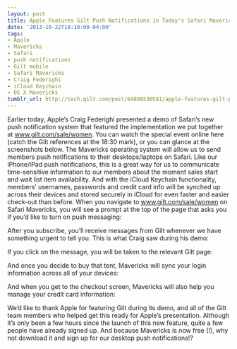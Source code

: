 ```yaml
---
layout: post
title: Apple Features Gilt Push Notifications in Today's Safari Mavericks Launch
date: '2013-10-22T18:10:00-04:00'
tags:
- Apple
- Mavericks
- Safari
- push notifications
- Gilt mobile
- Safari Mavericks
- Craig Federighi
- iCloud Keychain
- OS X Mavericks
tumblr_url: http://tech.gilt.com/post/64808530581/apple-features-gilt-push-notifications-in-todays
---
```

Earlier today, Apple’s Craig Federighi presented a demo of Safari’s new push notification system that featured the implementation we put together at www.gilt.com/sale/women. You can watch the special event online here (catch the Gilt references at the 18:30 mark), or you can glance at the screenshots below.
The Mavericks operating system will allow us to send members push notifications to their desktops/laptops on Safari. Like our iPhone/iPad push notifications, this is a great way for us to communicate time-sensitive information to our members about the moment sales start and wait list item availability. And with the iCloud Keychain functionality, members’ usernames, passwords and credit card info will be synched up across their devices and stored securely in iCloud for even faster and easier check-out than before.
When you navigate to www.gilt.com/sale/women on Safari Mavericks, you will see a prompt at the top of the page that asks you if you’d like to turn on push messaging:






After you subscribe, you’ll receive messages from Gilt whenever we have something urgent to tell you. This is what Craig saw during his demo:

If you click on the message, you will be taken to the relevant Gilt page:

And once you decide to buy that tent, Mavericks will sync your login information across all of your devices:

And when you get to the checkout screen, Mavericks will also help you manage your credit card information:

We’d like to thank Apple for featuring Gilt during its demo, and all of the Gilt team members who helped get this ready for Apple’s presentation. Although it’s only been a few hours since the launch of this new feature, quite a few people have already signed up. And because Mavericks is now free (!), why not download it and sign up for our desktop push notifications!?
